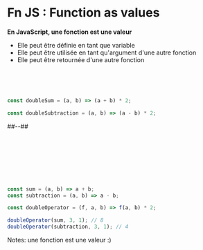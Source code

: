 <!-- .slide: class="two-column with-code" -->

# Fn JS : Function as values

**En JavaScript, une fonction est une valeur**

- Elle peut être définie en tant que variable
- Elle peut être utilisée en tant qu'argument d'une autre fonction
- Elle peut être retournée d'une autre fonction

<br />
<br />
<br />

```javascript
const doubleSum = (a, b) => (a + b) * 2;

const doubleSubtraction = (a, b) => (a - b) * 2;
```

##--##

<!-- .slide: class="with-code" -->

<br />
<br />
<br />
<br />
<br />
<br />

```javascript
const sum = (a, b) => a + b;
const subtraction = (a, b) => a - b;

const doubleOperator = (f, a, b) => f(a, b) * 2;

doubleOperator(sum, 3, 1); // 8
doubleOperator(subtraction, 3, 1); // 4
```

Notes:
une fonction est une valeur :)
